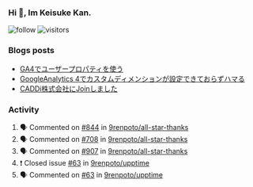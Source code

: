 ### Hi 👋, Im Keisuke Kan.

<!--
**9renpoto/9renpoto** is a ✨ _special_ ✨ repository because its `README.md` (this file) appears on your GitHub profile.

Here are some ideas to get you started:

- 🔭 I’m currently working on ...
- 🌱 I’m currently learning ...
- 👯 I’m looking to collaborate on ...
- 🤔 I’m looking for help with ...
- 💬 Ask me about ...
- 📫 How to reach me: ...
- 😄 Pronouns: ...
- ⚡ Fun fact: ...
-->

![follow](https://img.shields.io/github/followers/9renpoto?label=Follow&style=social)
![visitors](https://komarev.com/ghpvc/?username=9renpoto&label=Profile%20views&color=0e75b6&style=flat)

### Blogs posts

<!-- BLOG-POST-LIST:START -->
- [GA4でユーザープロパティを使う](https://9renpoto.dev/2021/02/21/google-analytics-4-user-properties/)
- [GoogleAnalytics 4でカスタムディメンションが設定できておらずハマる](https://9renpoto.dev/2021/02/13/google-analytics-4/)
- [CADDi株式会社にJoinしました](https://9renpoto.dev/2020/12/05/join/)
<!-- BLOG-POST-LIST:END -->

### Activity

<!--START_SECTION:activity-->
1. 🗣 Commented on [#844](https://github.com/9renpoto/all-star-thanks/issues/844) in [9renpoto/all-star-thanks](https://github.com/9renpoto/all-star-thanks)
2. 🗣 Commented on [#708](https://github.com/9renpoto/all-star-thanks/issues/708) in [9renpoto/all-star-thanks](https://github.com/9renpoto/all-star-thanks)
3. 🗣 Commented on [#907](https://github.com/9renpoto/all-star-thanks/issues/907) in [9renpoto/all-star-thanks](https://github.com/9renpoto/all-star-thanks)
4. ❗️ Closed issue [#63](https://github.com/9renpoto/upptime/issues/63) in [9renpoto/upptime](https://github.com/9renpoto/upptime)
5. 🗣 Commented on [#63](https://github.com/9renpoto/upptime/issues/63) in [9renpoto/upptime](https://github.com/9renpoto/upptime)
<!--END_SECTION:activity-->

<!--START_SECTION:waka-->
<!--END_SECTION:waka-->